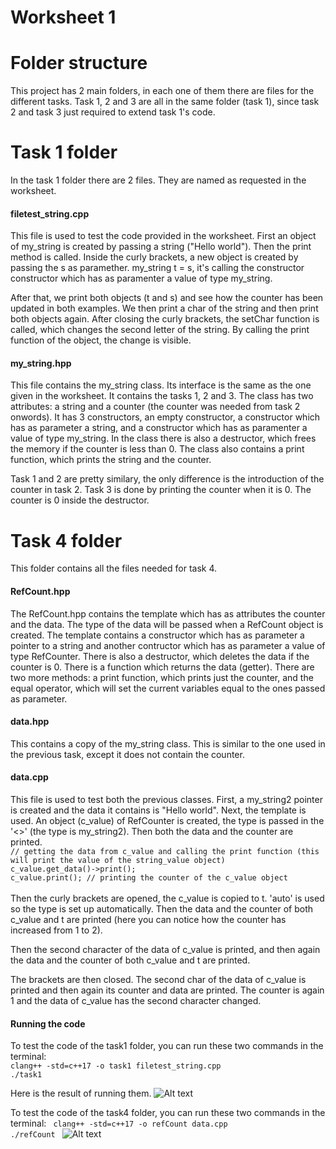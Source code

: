 <h1>Worksheet 1</h1>

# Folder structure
This project has 2 main folders, in each one of them there are files for the different tasks.
Task 1, 2 and 3 are all in the same folder (task 1), since task 2 and task 3 just required to extend task 1's code.

# Task 1 folder
In the task 1 folder there are 2 files. They are named as requested in the worksheet.

<h4>filetest_string.cpp</h4> 
This file is used to test the code provided in the worksheet. First an object of my_string is created by passing a string ("Hello world"). Then the print method is called. 
Inside the curly brackets, a new object is created by passing the s as paramether. 
my_string t = s, it's calling the constructor constructor which has as paramenter a value of type my_string.

After that, we print both objects (t and s) and see how the counter has been updated in both examples.
We then print a char of the string and then print both objects again.
After closing the curly brackets, the setChar function is called, which changes the second letter of the string.
By calling the print function of the object, the change is visible.
    
<h4>my_string.hpp</h4>
This file contains the my_string class. Its interface is the same as the one given in the worksheet. It contains the tasks 1, 2 and 3. 
The class has two attributes: a string and a counter (the counter was needed from task 2 onwords). It has 3 constructors, an empty constructor, a constructor which has as parameter a string, and a constructor which has as paramenter a value of type my_string. In the class there is also a destructor, which frees the memory if the counter is less than 0.
The class also contains a print function, which prints the string and the counter.

Task 1 and 2 are pretty similary, the only difference is the introduction of the counter in task 2. Task 3 is done by printing the counter when it is 0. The counter is 0 inside the destructor. 


# Task 4 folder
This folder contains all the files needed for task 4. 

<h4>RefCount.hpp</h4>
The RefCount.hpp contains the template which has as attributes the counter and the data. The type of the data will be passed when a RefCount object is created. The template contains a constructor which has as parameter a pointer to a string and another contructor which has as parameter a value of type RefCounter.
There is also a destructor, which deletes the data if the counter is 0.
There is a function which returns the data (getter).
There are two more methods: a print function, which prints just the counter, and the equal operator, which will set the current variables equal to the ones passed as parameter.

<h4>data.hpp</h4>
This contains a copy of the my_string class. This is similar to the one used in the previous task, except it does not contain the counter.

<h4>data.cpp</h4>
This file is used to test both the previous classes.
First, a my_string2 pointer is created and the data it contains is "Hello world".
Next, the template is used. An object (c_value) of RefCounter is created, the type is passed in the '<>' (the type is my_string2).
Then both the data and the counter are printed.
<code>
// getting the data from c_value and calling the print function (this will print the value of the string_value object)
c_value.get_data()->print();
c_value.print(); // printing the counter of the c_value object
</code>
<br/>
Then the curly brackets are opened, the c_value is copied to t. 'auto' is used so the type is set up automatically. Then the data and the counter of both c_value and t are printed (here you can notice how the counter has increased from 1 to 2).

Then the second character of the data of c_value is printed, and then again the data and the counter of both c_value and t are printed.

The brackets are then closed. The second char of the data of c_value is printed and then again its counter and data are printed. The counter is again 1 and the data of c_value has the second character changed.

<h4>Running the code</h4>
To test the code of the task1 folder, you can run these two commands in the terminal:
<code>
clang++ -std=c++17 -o task1 filetest_string.cpp
./task1
</code>

Here is the result of running them.
![Alt text](/screenshots/task1 "Task 1")

To test the code of the task4 folder, you can run these two commands in the terminal:
<code>
clang++ -std=c++17 -o refCount data.cpp
./refCount
</code>
![Alt text](/screenshots/task4 "Task 4")
